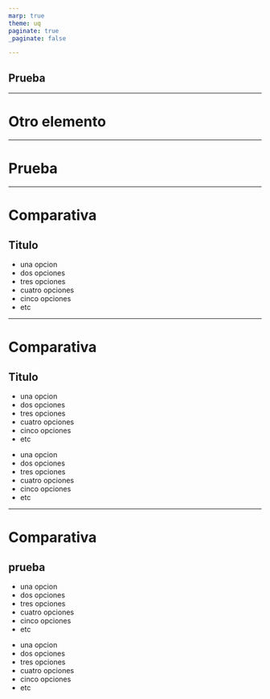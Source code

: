 ```yaml
---
marp: true
theme: uq
paginate: true
_paginate: false

---
```


<!-- _class: lead -->

## Prueba

---

# Otro elemento


---

<!-- _class: titulo -->

# Prueba


---

<!-- _class: bicolumns -->
# Comparativa

## Titulo 
- una opcion 
- dos opciones
- tres opciones
- cuatro opciones
- cinco opciones
- etc


---

<!-- _class: bicolumns-grid -->
# Comparativa

## Titulo 

<div>

- una opcion 
- dos opciones
- tres opciones
- cuatro opciones
- cinco opciones
- etc
</div>

<div>

- una opcion 
- dos opciones
- tres opciones
- cuatro opciones
- cinco opciones
- etc
</div>

---

<!-- _class: bicolumns-flex -->
# Comparativa

## prueba 

<div>

- una opcion 
- dos opciones
- tres opciones
- cuatro opciones
- cinco opciones
- etc
</div>

<div>

- una opcion 
- dos opciones
- tres opciones
- cuatro opciones
- cinco opciones
- etc
</div>